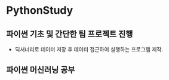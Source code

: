 # PythonStudy

## 파이썬 기초 및 간단한 팀 프로젝트 진행
  * 딕셔너리로 데이터 저장 후 데이터 접근하여 실행하는 프로그램 제작.
  
## 파이썬 머신러닝 공부


